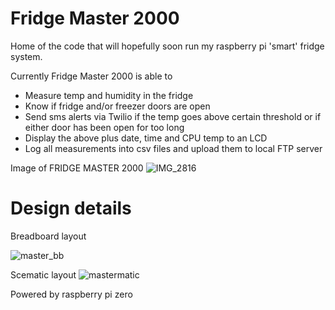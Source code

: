 # Fridge Master 2000

Home of the code that will hopefully soon run my raspberry pi 'smart' fridge system. 

Currently Fridge Master 2000 is able to

- Measure temp and humidity in the fridge
- Know if fridge and/or freezer doors are open 
- Send sms alerts via Twilio if the temp goes above certain threshold or if either door has been open for too long
- Display the above plus date, time and CPU temp to an LCD
- Log all measurements into csv files and upload them to local FTP server 

Image of FRIDGE MASTER 2000
![IMG_2816](https://user-images.githubusercontent.com/45807040/62834803-ed6a9b80-bc16-11e9-845e-3e3089cc9ee2.jpg)

# Design details 

Breadboard layout 

![master_bb](https://user-images.githubusercontent.com/45807040/62887173-6397fc80-bd02-11e9-8ab4-d13cba7fb43d.png)


Scematic layout
![mastermatic](https://user-images.githubusercontent.com/45807040/62887392-c25d7600-bd02-11e9-897b-03a98d74ef3a.png)



Powered by raspberry pi zero 
